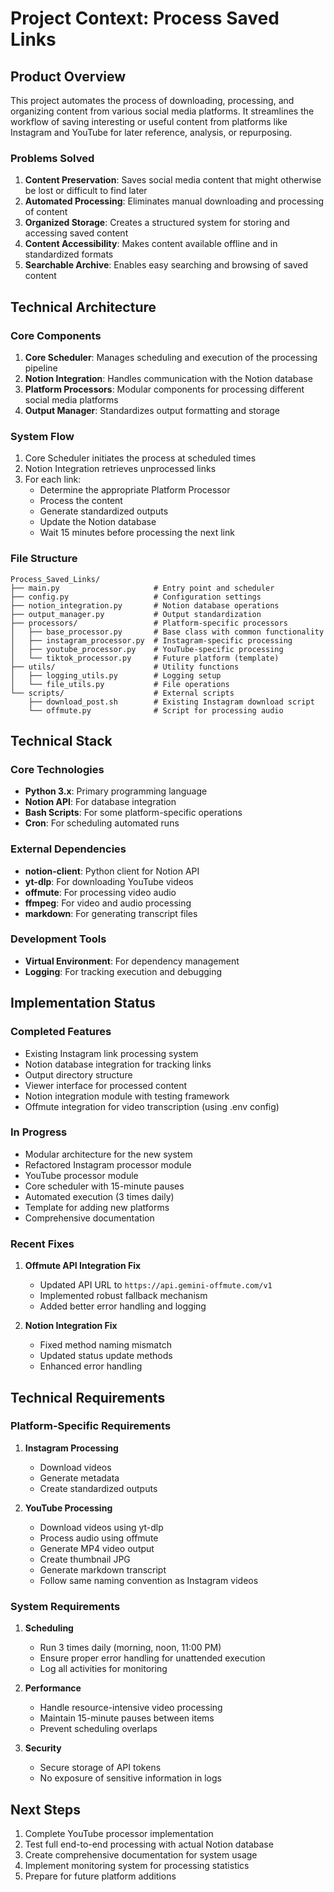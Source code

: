 # Project Context: Process Saved Links

## Product Overview
This project automates the process of downloading, processing, and organizing content from various social media platforms. It streamlines the workflow of saving interesting or useful content from platforms like Instagram and YouTube for later reference, analysis, or repurposing.

### Problems Solved
1. **Content Preservation**: Saves social media content that might otherwise be lost or difficult to find later
2. **Automated Processing**: Eliminates manual downloading and processing of content
3. **Organized Storage**: Creates a structured system for storing and accessing saved content
4. **Content Accessibility**: Makes content available offline and in standardized formats
5. **Searchable Archive**: Enables easy searching and browsing of saved content

## Technical Architecture

### Core Components
1. **Core Scheduler**: Manages scheduling and execution of the processing pipeline
2. **Notion Integration**: Handles communication with the Notion database
3. **Platform Processors**: Modular components for processing different social media platforms
4. **Output Manager**: Standardizes output formatting and storage

### System Flow
1. Core Scheduler initiates the process at scheduled times
2. Notion Integration retrieves unprocessed links
3. For each link:
   - Determine the appropriate Platform Processor
   - Process the content
   - Generate standardized outputs
   - Update the Notion database
   - Wait 15 minutes before processing the next link

### File Structure
```
Process_Saved_Links/
├── main.py                     # Entry point and scheduler
├── config.py                   # Configuration settings
├── notion_integration.py       # Notion database operations
├── output_manager.py           # Output standardization
├── processors/                 # Platform-specific processors
│   ├── base_processor.py       # Base class with common functionality
│   ├── instagram_processor.py  # Instagram-specific processing
│   ├── youtube_processor.py    # YouTube-specific processing
│   └── tiktok_processor.py     # Future platform (template)
├── utils/                      # Utility functions
│   ├── logging_utils.py        # Logging setup
│   └── file_utils.py           # File operations
└── scripts/                    # External scripts
    ├── download_post.sh        # Existing Instagram download script
    └── offmute.py              # Script for processing audio
```

## Technical Stack

### Core Technologies
- **Python 3.x**: Primary programming language
- **Notion API**: For database integration
- **Bash Scripts**: For some platform-specific operations
- **Cron**: For scheduling automated runs

### External Dependencies
- **notion-client**: Python client for Notion API
- **yt-dlp**: For downloading YouTube videos
- **offmute**: For processing video audio
- **ffmpeg**: For video and audio processing
- **markdown**: For generating transcript files

### Development Tools
- **Virtual Environment**: For dependency management
- **Logging**: For tracking execution and debugging

## Implementation Status

### Completed Features
- Existing Instagram link processing system
- Notion database integration for tracking links
- Output directory structure
- Viewer interface for processed content
- Notion integration module with testing framework
- Offmute integration for video transcription (using .env config)

### In Progress
- Modular architecture for the new system
- Refactored Instagram processor module
- YouTube processor module
- Core scheduler with 15-minute pauses
- Automated execution (3 times daily)
- Template for adding new platforms
- Comprehensive documentation

### Recent Fixes
1. **Offmute API Integration Fix**
   - Updated API URL to `https://api.gemini-offmute.com/v1`
   - Implemented robust fallback mechanism
   - Added better error handling and logging

2. **Notion Integration Fix**
   - Fixed method naming mismatch
   - Updated status update methods
   - Enhanced error handling

## Technical Requirements

### Platform-Specific Requirements
1. **Instagram Processing**
   - Download videos
   - Generate metadata
   - Create standardized outputs

2. **YouTube Processing**
   - Download videos using yt-dlp
   - Process audio using offmute
   - Generate MP4 video output
   - Create thumbnail JPG
   - Generate markdown transcript
   - Follow same naming convention as Instagram videos

### System Requirements
1. **Scheduling**
   - Run 3 times daily (morning, noon, 11:00 PM)
   - Ensure proper error handling for unattended execution
   - Log all activities for monitoring

2. **Performance**
   - Handle resource-intensive video processing
   - Maintain 15-minute pauses between items
   - Prevent scheduling overlaps

3. **Security**
   - Secure storage of API tokens
   - No exposure of sensitive information in logs

## Next Steps
1. Complete YouTube processor implementation
2. Test full end-to-end processing with actual Notion database
3. Create comprehensive documentation for system usage
4. Implement monitoring system for processing statistics
5. Prepare for future platform additions 